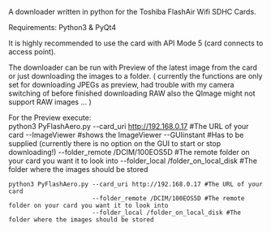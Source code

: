 A downloader written in python for the Toshiba FlashAir Wifi SDHC Cards.

Requirements:
Python3 & PyQt4

It is highly recommended to use the card with API Mode 5 (card connects to access point).
 
The downloader can be run with Preview of the latest image from the card or just downloading the images to a folder.
(
currently the functions are only set for downloading JPEGs as preview, had trouble with my camera switching of before finished downloading RAW
also the QImage might not support RAW images ...
)

For the Preview execute:  
	python3 PyFlashAero.py --card_uri http://192.168.0.17 #The URL of your card
	                       --ImageViewer     #shows the ImageViewer
	                       --GUIinstant      #Has to be supplied (currently there is no option on the GUI to start or stop downloading!)
	                       --folder_remote /DCIM/100EOS5D #The remote folder on your card you want it to look into
	                       --folder_local /folder_on_local_disk #The folder where the images should be stored

	python3 PyFlashAero.py --card_uri http://192.168.0.17 #The URL of your card
	                       --folder_remote /DCIM/100EOS5D #The remote folder on your card you want it to look into
	                       --folder_local /folder_on_local_disk #The folder where the images should be stored

                      
